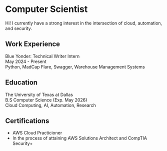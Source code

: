 # Computer Scientist
Hi! I currently have a strong interest in the intersection of cloud, automation, and security.

## Work Experience
Blue Yonder: Technical Writer Intern  
May 2024 - Present  
Python, MadCap Flare, Swagger, Warehouse Management Systems

## Education
The University of Texas at Dallas  
B.S Computer Science (Exp. May 2026)  
Cloud Computing, AI, Automation, Research

## Certifications
- AWS Cloud Practicioner
- In the process of attaining AWS Solutions Architect and CompTIA Security+
